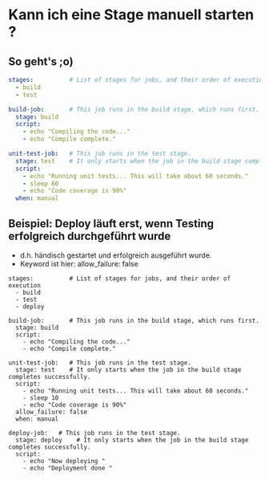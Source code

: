 # Kann ich eine Stage manuell starten ? 

## So geht's ;o) 

```yaml
stages:          # List of stages for jobs, and their order of execution
  - build
  - test

build-job:       # This job runs in the build stage, which runs first.
  stage: build
  script:
    - echo "Compiling the code..."
    - echo "Compile complete."

unit-test-job:   # This job runs in the test stage.
  stage: test    # It only starts when the job in the build stage completes successfully.
  script:
    - echo "Running unit tests... This will take about 60 seconds."
    - sleep 60
    - echo "Code coverage is 90%"
  when: manual 

```

## Beispiel: Deploy läuft erst, wenn Testing erfolgreich durchgeführt wurde 

  * d.h. händisch gestartet und erfolgreich ausgeführt wurde.
  * Keyword ist hier: allow_failure: false

```
stages:          # List of stages for jobs, and their order of execution
  - build
  - test
  - deploy

build-job:       # This job runs in the build stage, which runs first.
  stage: build
  script:
    - echo "Compiling the code..."
    - echo "Compile complete."

unit-test-job:   # This job runs in the test stage.
  stage: test    # It only starts when the job in the build stage completes successfully.
  script:
    - echo "Running unit tests... This will take about 60 seconds."
    - sleep 10
    - echo "Code coverage is 90%"
  allow_failure: false
  when: manual 

deploy-job:   # This job runs in the test stage.
  stage: deploy    # It only starts when the job in the build stage completes successfully.
  script:
    - echo "Now deploying "
    - echo "Deployment done "

```



